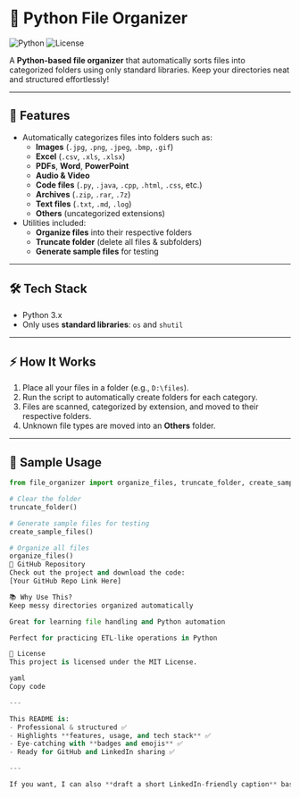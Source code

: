 # 📂 Python File Organizer

![Python](https://img.shields.io/badge/Python-3.10-blue?logo=python&logoColor=white)
![License](https://img.shields.io/badge/License-MIT-green)

A **Python-based file organizer** that automatically sorts files into categorized folders using only standard libraries. Keep your directories neat and structured effortlessly!

---

## 🚀 Features

- Automatically categorizes files into folders such as:
  - **Images** (`.jpg`, `.png`, `.jpeg`, `.bmp`, `.gif`)
  - **Excel** (`.csv`, `.xls`, `.xlsx`)
  - **PDFs**, **Word**, **PowerPoint**
  - **Audio & Video**
  - **Code files** (`.py`, `.java`, `.cpp`, `.html`, `.css`, etc.)
  - **Archives** (`.zip`, `.rar`, `.7z`)
  - **Text files** (`.txt`, `.md`, `.log`)
  - **Others** (uncategorized extensions)
- Utilities included:
  - **Organize files** into their respective folders
  - **Truncate folder** (delete all files & subfolders)
  - **Generate sample files** for testing

---

## 🛠 Tech Stack

- Python 3.x  
- Only uses **standard libraries**: `os` and `shutil`  

---

## ⚡ How It Works

1. Place all your files in a folder (e.g., `D:\files`).  
2. Run the script to automatically create folders for each category.  
3. Files are scanned, categorized by extension, and moved to their respective folders.  
4. Unknown file types are moved into an **Others** folder.  

---

## 📂 Sample Usage

```python
from file_organizer import organize_files, truncate_folder, create_sample_files

# Clear the folder
truncate_folder()

# Generate sample files for testing
create_sample_files()

# Organize all files
organize_files()
📌 GitHub Repository
Check out the project and download the code:
[Your GitHub Repo Link Here]

📚 Why Use This?
Keep messy directories organized automatically

Great for learning file handling and Python automation

Perfect for practicing ETL-like operations in Python

📝 License
This project is licensed under the MIT License.

yaml
Copy code

---

This README is:  
- Professional & structured ✅  
- Highlights **features, usage, and tech stack** ✅  
- Eye-catching with **badges and emojis** ✅  
- Ready for GitHub and LinkedIn sharing ✅  

---

If you want, I can also **draft a short LinkedIn-friendly caption** based on this README to promote your
